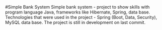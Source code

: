#Simple Bank System
Simple bank system - project to show skills with program language Java, frameworks like Hibernate, Spring, data base.
Technologies that were used in the project - Spring (Boot, Data, Security), MySQL data base.
The project is still in development on last commit.

